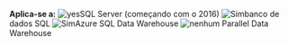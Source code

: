 <Token>**Aplica-se a:** ![yes](media/yes.png)SQL Server (começando com o 2016) ![Sim](media/yes.png)banco de dados SQL ![Sim](media/yes.png)Azure SQL Data Warehouse ![nenhum](media/no.png) Parallel Data Warehouse </Token>

